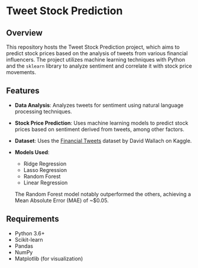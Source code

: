 # Tweet Stock Prediction

## Overview

This repository hosts the Tweet Stock Prediction project, which aims to predict stock prices based on the analysis of tweets from various financial influencers. The project utilizes machine learning techniques with Python and the `sklearn` library to analyze sentiment and correlate it with stock price movements.

## Features

- **Data Analysis**: Analyzes tweets for sentiment using natural language processing techniques.
- **Stock Price Prediction**: Uses machine learning models to predict stock prices based on sentiment derived from tweets, among other factors.
- **Dataset**: Uses the [Financial Tweets](https://www.kaggle.com/datasets/davidwallach/financial-tweets) dataset by David Wallach on Kaggle.
- **Models Used**:
  - Ridge Regression
  - Lasso Regression
  - Random Forest
  - Linear Regression
  
  The Random Forest model notably outperformed the others, achieving a Mean Absolute Error (MAE) of ~$0.05.

## Requirements

- Python 3.6+
- Scikit-learn
- Pandas
- NumPy
- Matplotlib (for visualization)
